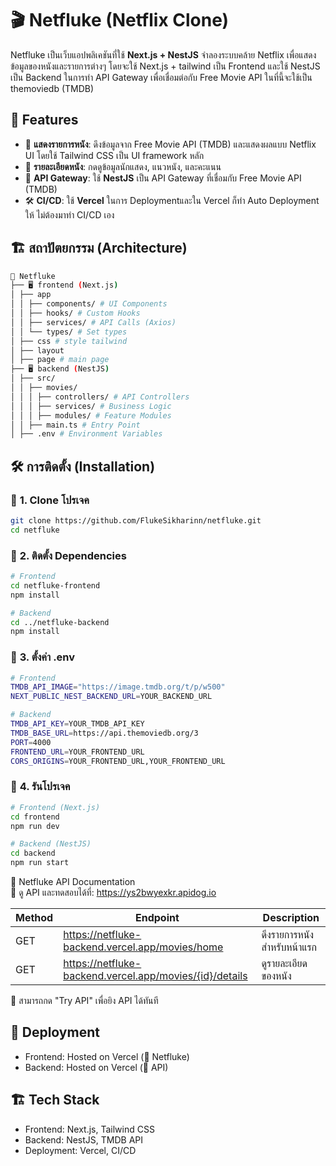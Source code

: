 # 🎬 Netfluke (Netflix Clone)

Netfluke เป็นเว็บแอปพลิเคชันที่ใช้ **Next.js + NestJS** จำลองระบบคล้าย Netflix เพื่อแสดงข้อมูลของหนังและรายการต่างๆ โดยจะใช้ Next.js + tailwind เป็น Frontend และใช้ NestJS เป็น Backend ในการทำ API Gateway เพื่อเชื่อมต่อกับ Free Movie API ในที่นี้จะใช้เป็น themoviedb (TMDB)

## 🚀 Features
- 🎥 **แสดงรายการหนัง**: ดึงข้อมูลจาก Free Movie API (TMDB) และแสดงผลแบบ Netflix UI โดยใช้ Tailwind CSS เป็น UI framework หลัก
- 📝 **รายละเอียดหนัง**: กดดูข้อมูลนักแสดง, แนวหนัง, และคะแนน
- 📡 **API Gateway**: ใช้ **NestJS** เป็น API Gateway ที่เชื่อมกับ Free Movie API (TMDB)
- 🛠 **CI/CD**: ใช้ **Vercel** ในการ Deploymentและใน Vercel ก็ทำ Auto Deployment ให้ ไม่ต้องมาทำ CI/CD เอง

## 🏗️ สถาปัตยกรรม (Architecture)
```sh
📂 Netfluke 
├── 🖥️ frontend (Next.js) 
│ ├── app
│ │ ├── components/ # UI Components 
│ │ ├── hooks/ # Custom Hooks 
│ │ ├── services/ # API Calls (Axios) 
│ │ └── types/ # Set types
│ ├── css # style tailwind
│ ├── layout 
│ ├── page # main page
├── 🖥️ backend (NestJS) 
│ ├── src/ 
│ │ ├── movies/
│ │ │ ├── controllers/ # API Controllers 
│ │ │ ├── services/ # Business Logic 
│ │ │ ├── modules/ # Feature Modules 
│ │ ├── main.ts # Entry Point 
│ ├── .env # Environment Variables
```

## 🛠 การติดตั้ง (Installation)

### 🔹 **1. Clone โปรเจค**
```sh
git clone https://github.com/FlukeSikharinn/netfluke.git
cd netfluke
```

### 🔹 **2. ติดตั้ง Dependencies**
```sh
# Frontend
cd netfluke-frontend
npm install

# Backend
cd ../netfluke-backend
npm install
```

### 🔹 **3. ตั้งค่า .env**
```sh
# Frontend
TMDB_API_IMAGE="https://image.tmdb.org/t/p/w500"
NEXT_PUBLIC_NEST_BACKEND_URL=YOUR_BACKEND_URL

# Backend
TMDB_API_KEY=YOUR_TMDB_API_KEY
TMDB_BASE_URL=https://api.themoviedb.org/3
PORT=4000
FRONTEND_URL=YOUR_FRONTEND_URL
CORS_ORIGINS=YOUR_FRONTEND_URL,YOUR_FRONTEND_URL
```

### 🔹 **4. รันโปรเจค**
```sh
# Frontend (Next.js)
cd frontend
npm run dev

# Backend (NestJS)
cd backend
npm run start
```

📌 Netfluke API Documentation  
🔗 ดู API และทดสอบได้ที่: https://ys2bwyexkr.apidog.io

Method |  Endpoint |  Description 
----- | ----- | ----- |
GET | https://netfluke-backend.vercel.app/movies/home | ดึงรายการหนังสำหรับหน้าแรก |
GET | https://netfluke-backend.vercel.app/movies/{id}/details | ดูรายละเอียดของหนัง |

🚀 สามารถกด "Try API" เพื่อยิง API ได้ทันที

##  🚀 Deployment
- Frontend: Hosted on Vercel (🔗 Netfluke)
- Backend: Hosted on Vercel (🔗 API)

## 🏗 Tech Stack
- Frontend: Next.js, Tailwind CSS
- Backend: NestJS, TMDB API
- Deployment: Vercel, CI/CD

